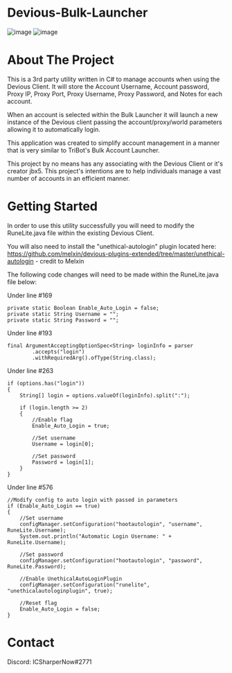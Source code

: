 # Devious-Bulk-Launcher
![image](https://github.com/ICSharperNow/Devious-Bulk-Launcher/assets/58089967/7e1a5a2d-f027-44fa-857e-b44714599a73)
![image](https://github.com/ICSharperNow/Devious-Bulk-Launcher/assets/58089967/bb5854fd-4f59-4b86-a451-63bb8b932feb)

# About The Project

This is a 3rd party utility written in C# to manage accounts when using the Devious Client.
It will store the Account Username, Account password, Proxy IP, Proxy Port, Proxy Username, Proxy Password, and Notes for each account.

When an account is selected within the Bulk Launcher it will launch a new instance of the Devious client passing the account/proxy/world parameters allowing it to automatically login.

This application was created to simplify account management in a manner that is very similar to TriBot's Bulk Account Launcher.

This project by no means has any associating with the Devious Client or it's creator jbx5. This project's intentions are to help individuals manage a vast number of accounts in an efficient manner.

# Getting Started

In order to use this utility successfully you will need to modify the RuneLite.java file within the existing Devious Client.

You will also need to install the "unethical-autologin" plugin located here: https://github.com/melxin/devious-plugins-extended/tree/master/unethical-autologin - credit to Melxin

The following code changes will need to be made within the RuneLite.java file below:

Under line #169
```
private static Boolean Enable_Auto_Login = false;
private static String Username = "";
private static String Password = "";
```


Under line #193
```
final ArgumentAcceptingOptionSpec<String> loginInfo = parser
		.accepts("login")
		.withRequiredArg().ofType(String.class);
```


Under line #263
```
if (options.has("login"))
{
  	String[] login = options.valueOf(loginInfo).split(":");

	if (login.length >= 2)
	{
		//Enable flag
		Enable_Auto_Login = true;
		
		//Set username
		Username = login[0];

		//Set password
		Password = login[1];
  	}
}
```


Under line #576
```
//Modify config to auto login with passed in parameters
if (Enable_Auto_Login == true)
{
	//Set username
	configManager.setConfiguration("hootautologin", "username", RuneLite.Username);
	System.out.println("Automatic Login Username: " + RuneLite.Username);

	//Set password
	configManager.setConfiguration("hootautologin", "password", RuneLite.Password);

	//Enable UnethicalAutoLoginPlugin
	configManager.setConfiguration("runelite", "unethicalautologinplugin", true);

	//Reset flag
	Enable_Auto_Login = false;
}
```

# Contact

Discord: ICSharperNow#2771

